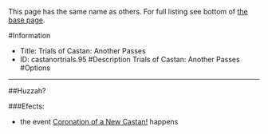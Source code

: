 This page has the same name as others. For full listing see bottom of [the base page](trials_of_castan_another.md).

#Information
 - Title: Trials of Castan: Another Passes
 - ID: castanortrials.95
#Description
Trials of Castan: Another Passes
#Options

___
##Huzzah?

###Efects:<ul><li>the event [Coronation of a New Castan!](../events/coronation_of_a_new_castan.md) happens</li></ul>
